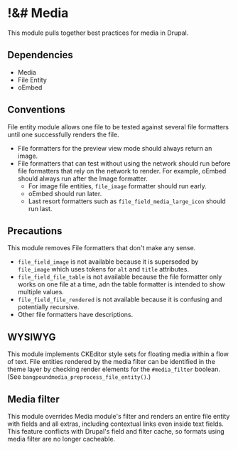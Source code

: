 !&# Media
=========
This module pulls together best practices for media in Drupal.

Dependencies
------------
* Media
* File Entity
* oEmbed

Conventions
-----------
File entity module allows one file to be tested against several file formatters until one successfully renders the file.

* File formatters for the preview view mode should always return an image.
* File formatters that can test without using the network should run before file formatters that rely on the network to render. For example, oEmbed should always run after the Image formatter.
  * For image file entities, `file_image` formatter should run early.
  * oEmbed should run later.
  * Last resort formatters such as `file_field_media_large_icon` should run last.

Precautions
-----------
This module removes File formatters that don't make any sense.

* `file_field_image` is not available because it is superseded by `file_image` which uses tokens for `alt` and `title` attributes.
* `file_field_file_table` is not available because the file formatter only works on one file at a time, adn the table formatter is intended to show multiple values.
* `file_field_file_rendered` is not available because it is confusing and potentially recursive.
* Other file formatters have descriptions.

WYSIWYG
-------
This module implements CKEditor style sets for floating media within a flow of text. File entities rendered by the media filter can be identified in the theme layer by checking render elements for the `#media_filter` boolean. (See `bangpoundmedia_preprocess_file_entity()`.)

Media filter
------------
This module overrides Media module's filter and renders an entire file entity with fields and all extras, including contextual links even inside text fields. This feature conflicts with Drupal's field and filter cache, so formats using media filter are no longer cacheable.
